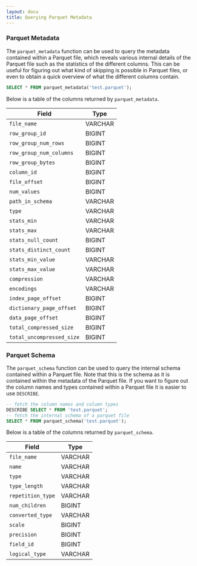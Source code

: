 ```yaml
---
layout: docu
title: Querying Parquet Metadata
---
```


### Parquet Metadata
The `parquet_metadata` function can be used to query the metadata contained within a Parquet file, which reveals various internal details of the Parquet file such as the statistics of the different columns. This can be useful for figuring out what kind of skipping is possible in Parquet files, or even to obtain a quick overview of what the different columns contain.

```sql
SELECT * FROM parquet_metadata('test.parquet');
```

Below is a table of the columns returned by `parquet_metadata`.

|          Field            |  Type   |
|---------------------------|---------|
| `file_name`               | VARCHAR |
| `row_group_id`            | BIGINT  |
| `row_group_num_rows`      | BIGINT  |
| `row_group_num_columns`   | BIGINT  |
| `row_group_bytes`         | BIGINT  |
| `column_id`               | BIGINT  |
| `file_offset`             | BIGINT  |
| `num_values`              | BIGINT  |
| `path_in_schema`          | VARCHAR |
| `type`                    | VARCHAR |
| `stats_min`               | VARCHAR |
| `stats_max`               | VARCHAR |
| `stats_null_count`        | BIGINT  |
| `stats_distinct_count`    | BIGINT  |
| `stats_min_value`         | VARCHAR |
| `stats_max_value`         | VARCHAR |
| `compression`             | VARCHAR |
| `encodings`               | VARCHAR |
| `index_page_offset`       | BIGINT  |
| `dictionary_page_offset`  | BIGINT  |
| `data_page_offset`        | BIGINT  |
| `total_compressed_size`   | BIGINT  |
| `total_uncompressed_size` | BIGINT  |


### Parquet Schema
The `parquet_schema` function can be used to query the internal schema contained within a Parquet file. Note that this is the schema as it is contained within the metadata of the Parquet file. If you want to figure out the column names and types contained within a Parquet file it is easier to use `DESCRIBE`.

```sql
-- fetch the column names and column types
DESCRIBE SELECT * FROM 'test.parquet';
-- fetch the internal schema of a parquet file
SELECT * FROM parquet_schema('test.parquet');
```

Below is a table of the columns returned by `parquet_schema`.

|      Field        |  Type   |
|-------------------|---------|
| `file_name`       | VARCHAR |
| `name`            | VARCHAR |
| `type`            | VARCHAR |
| `type_length`     | VARCHAR |
| `repetition_type` | VARCHAR |
| `num_children`    | BIGINT  |
| `converted_type`  | VARCHAR |
| `scale`           | BIGINT  |
| `precision`       | BIGINT  |
| `field_id`        | BIGINT  |
| `logical_type`    | VARCHAR |
